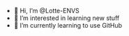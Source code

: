 - 👋 Hi, I’m @Lotte-ENVS
- 👀 I’m interested in learning new stuff
- 🌱 I’m currently learning to use GitHub


<!---
Lotte-ENVS/Lotte-ENVS is a ✨ special ✨ repository because its `README.md` (this file) appears on your GitHub profile.
You can click the Preview link to take a look at your changes.
--->
